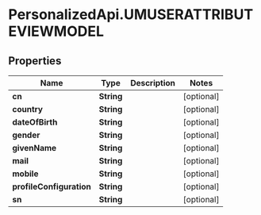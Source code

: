 # PersonalizedApi.UMUSERATTRIBUTEVIEWMODEL

## Properties
Name | Type | Description | Notes
------------ | ------------- | ------------- | -------------
**cn** | **String** |  | [optional] 
**country** | **String** |  | [optional] 
**dateOfBirth** | **String** |  | [optional] 
**gender** | **String** |  | [optional] 
**givenName** | **String** |  | [optional] 
**mail** | **String** |  | [optional] 
**mobile** | **String** |  | [optional] 
**profileConfiguration** | **String** |  | [optional] 
**sn** | **String** |  | [optional] 


